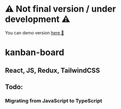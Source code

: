 # ⚠️ Not final version / under development ⚠️

You can demo version [here 👾](https://kanban-board-fleffy.vercel.app/)

# kanban-board
## React, JS, Redux, TailwindCSS

## Todo:
### Migrating from JavaScript to TypeScript
